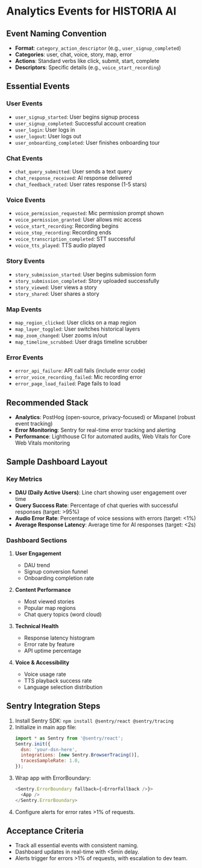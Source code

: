 # Analytics Events for HISTORIA AI

## Event Naming Convention
- **Format**: `category_action_descriptor` (e.g., `user_signup_completed`)
- **Categories**: user, chat, voice, story, map, error
- **Actions**: Standard verbs like click, submit, start, complete
- **Descriptors**: Specific details (e.g., `voice_start_recording`)

## Essential Events

### User Events
- `user_signup_started`: User begins signup process
- `user_signup_completed`: Successful account creation
- `user_login`: User logs in
- `user_logout`: User logs out
- `user_onboarding_completed`: User finishes onboarding tour

### Chat Events
- `chat_query_submitted`: User sends a text query
- `chat_response_received`: AI response delivered
- `chat_feedback_rated`: User rates response (1-5 stars)

### Voice Events
- `voice_permission_requested`: Mic permission prompt shown
- `voice_permission_granted`: User allows mic access
- `voice_start_recording`: Recording begins
- `voice_stop_recording`: Recording ends
- `voice_transcription_completed`: STT successful
- `voice_tts_played`: TTS audio played

### Story Events
- `story_submission_started`: User begins submission form
- `story_submission_completed`: Story uploaded successfully
- `story_viewed`: User views a story
- `story_shared`: User shares a story

### Map Events
- `map_region_clicked`: User clicks on a map region
- `map_layer_toggled`: User switches historical layers
- `map_zoom_changed`: User zooms in/out
- `map_timeline_scrubbed`: User drags timeline scrubber

### Error Events
- `error_api_failure`: API call fails (include error code)
- `error_voice_recording_failed`: Mic recording error
- `error_page_load_failed`: Page fails to load

## Recommended Stack
- **Analytics**: PostHog (open-source, privacy-focused) or Mixpanel (robust event tracking)
- **Error Monitoring**: Sentry for real-time error tracking and alerting
- **Performance**: Lighthouse CI for automated audits, Web Vitals for Core Web Vitals monitoring

## Sample Dashboard Layout

### Key Metrics
- **DAU (Daily Active Users)**: Line chart showing user engagement over time
- **Query Success Rate**: Percentage of chat queries with successful responses (target: >95%)
- **Audio Error Rate**: Percentage of voice sessions with errors (target: <1%)
- **Average Response Latency**: Average time for AI responses (target: <2s)

### Dashboard Sections
1. **User Engagement**
   - DAU trend
   - Signup conversion funnel
   - Onboarding completion rate

2. **Content Performance**
   - Most viewed stories
   - Popular map regions
   - Chat query topics (word cloud)

3. **Technical Health**
   - Response latency histogram
   - Error rate by feature
   - API uptime percentage

4. **Voice & Accessibility**
   - Voice usage rate
   - TTS playback success rate
   - Language selection distribution

## Sentry Integration Steps
1. Install Sentry SDK: `npm install @sentry/react @sentry/tracing`
2. Initialize in main app file:
   ```javascript
   import * as Sentry from '@sentry/react';
   Sentry.init({
     dsn: 'your-dsn-here',
     integrations: [new Sentry.BrowserTracing()],
     tracesSampleRate: 1.0,
   });
   ```
3. Wrap app with ErrorBoundary:
   ```javascript
   <Sentry.ErrorBoundary fallback={<ErrorFallback />}>
     <App />
   </Sentry.ErrorBoundary>
   ```
4. Configure alerts for error rates >1% of requests.

## Acceptance Criteria
- Track all essential events with consistent naming.
- Dashboard updates in real-time with <5min delay.
- Alerts trigger for errors >1% of requests, with escalation to dev team.
